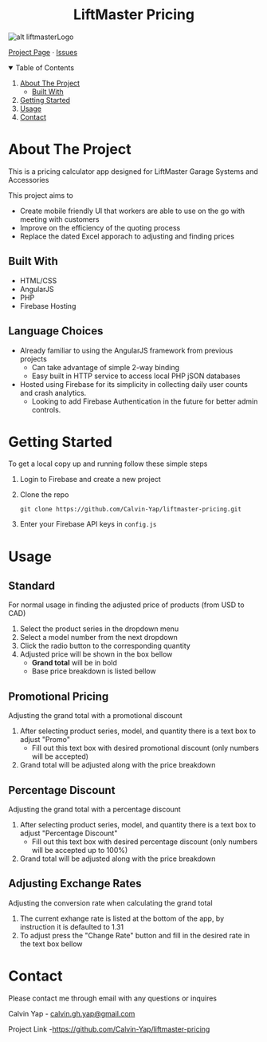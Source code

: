 <h1 align="center" style="border-bottom:none">LiftMaster Pricing</h1>

<p align="center">

![alt liftmasterLogo](https://liftmaster-3d0d7.web.app/Title.png)

[Project Page](https://liftmaster-3d0d7.web.app/) · [Issues](https://github.com/Calvin-Yap/liftmaster-pricing/issues)
</p>

<details open>
<summary>Table of Contents</summary>

1. [About The Project](#about-the-project)
    - [Built With](#built-with)
1. [Getting Started](#getting-started)
1. [Usage](#usage)
1. [Contact](#contact)

</details>

# About The Project

This is a pricing calculator app designed for LiftMaster Garage Systems and Accessories

This project aims to

- Create mobile friendly UI that workers are able to use on the go with meeting with customers
- Improve on the efficiency of the quoting process
- Replace the dated Excel apporach to adjusting and finding prices


## Built With

- HTML/CSS
- AngularJS
- PHP
- Firebase Hosting

## Language Choices

- Already familiar to using the AngularJS framework from previous projects
    - Can take advantage of simple 2-way binding
    - Easy built in HTTP service to access local PHP jSON databases
- Hosted using Firebase for its simplicity in collecting daily user counts and crash analytics.
    - Looking to add Firebase Authentication in the future for better admin controls.

# Getting Started

To get a local copy up and running follow these simple steps

1. Login to Firebase and create a new project
1. Clone the repo

    ```text
    git clone https://github.com/Calvin-Yap/liftmaster-pricing.git
    ```

1. Enter your Firebase API keys in `config.js`

# Usage

## Standard

For normal usage in finding the adjusted price of products (from USD to CAD)

1. Select the product series in the dropdown menu
1. Select a model number from the next dropdown
1. Click the radio button to the corresponding quantity
1. Adjusted price will be shown in the box bellow
    - **Grand total** will be in bold
    - Base price breakdown is listed bellow 

## Promotional Pricing

Adjusting the grand total with a promotional discount

1. After selecting product series, model, and quantity there is a text box to adjust "Promo"
    - Fill out this text box with desired promotional discount (only numbers will be accepted)
1. Grand total will be adjusted along with the price breakdown

## Percentage Discount

Adjusting the grand total with a percentage discount

1. After selecting product series, model, and quantity there is a text box to adjust "Percentage Discount"
    - Fill out this text box with desired percentage discount (only numbers will be accepted up to 100%)
1. Grand total will be adjusted along with the price breakdown

## Adjusting Exchange Rates

Adjusting the conversion rate when calculating the grand total

1. The current exhange rate is listed at the bottom of the app, by instruction it is defaulted to 1.31
1. To adjust press the "Change Rate" button and fill in the desired rate in the text box bellow

# Contact

Please contact me through email with any questions or inquires

Calvin Yap - calvin.gh.yap@gmail.com

Project Link -https://github.com/Calvin-Yap/liftmaster-pricing
